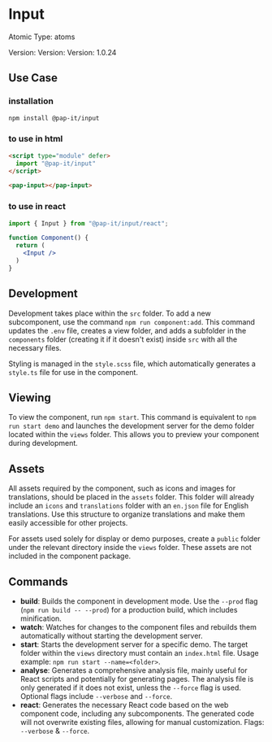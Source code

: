 # Input

Atomic Type: atoms

Version: Version: Version: 1.0.24


## Use Case

### installation

```bash
npm install @pap-it/input
```

### to use in **html**

```html
<script type="module" defer>
  import "@pap-it/input"
</script>

<pap-input></pap-input>
```

### to use in **react**

```jsx
import { Input } from "@pap-it/input/react";

function Component() {
  return (
    <Input /> 
  )
}
```

## Development

Development takes place within the `src` folder. To add a new subcomponent, use the command `npm run component:add`. This command updates the `.env` file, creates a view folder, and adds a subfolder in the `components` folder (creating it if it doesn't exist) inside `src` with all the necessary files.

Styling is managed in the `style.scss` file, which automatically generates a `style.ts` file for use in the component.

## Viewing

To view the component, run `npm start`. This command is equivalent to `npm run start demo` and launches the development server for the demo folder located within the `views` folder. This allows you to preview your component during development.

## Assets

All assets required by the component, such as icons and images for translations, should be placed in the `assets` folder. This folder will already include an `icons` and `translations` folder with an `en.json` file for English translations. Use this structure to organize translations and make them easily accessible for other projects.

For assets used solely for display or demo purposes, create a `public` folder under the relevant directory inside the `views` folder. These assets are not included in the component package.

## Commands

- **build**: Builds the component in development mode. Use the `--prod` flag (`npm run build -- --prod`) for a production build, which includes minification.
- **watch**: Watches for changes to the component files and rebuilds them automatically without starting the development server.
- **start**: Starts the development server for a specific demo. The target folder within the `views` directory must contain an `index.html` file. Usage example: `npm run start --name=<folder>`.
- **analyse**: Generates a comprehensive analysis file, mainly useful for React scripts and potentially for generating pages. The analysis file is only generated if it does not exist, unless the `--force` flag is used. Optional flags include `--verbose` and `--force`.
- **react**: Generates the necessary React code based on the web component code, including any subcomponents. The generated code will not overwrite existing files, allowing for manual customization. Flags: `--verbose` & `--force`.

